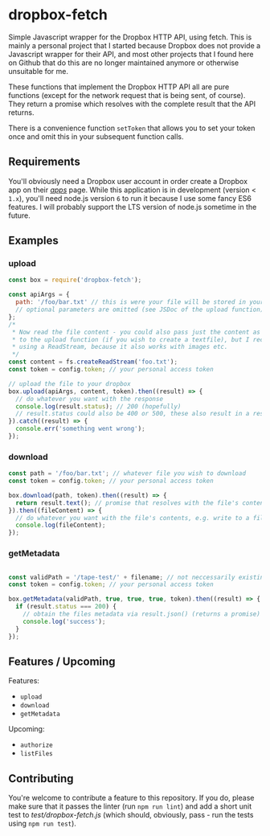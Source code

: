 # dropbox-fetch
Simple Javascript wrapper for the Dropbox HTTP API, using fetch. This is mainly a personal project that I started because Dropbox does not provide a Javascript wrapper for their API, and most other projects that I found here on Github that do this are no longer maintained anymore or otherwise unsuitable for me.

These functions that implement the Dropbox HTTP API all are pure functions (except for the network request that is being sent, of course). They return a promise which resolves with the complete result that the API returns.

There is a convenience function `setToken` that allows you to set your token once and omit this in your subsequent function calls.

## Requirements

You'll obviously need a Dropbox user account in order create a Dropbox app on their [*apps*](https://www.dropbox.com/developers/apps) page.
While this application is in development (version < `1.x`), you'll need node.js version `6` to run it because I use some fancy ES6 features.
I will probably support the LTS version of node.js sometime in the future.

## Examples

### upload

``` js
const box = require('dropbox-fetch');

const apiArgs = {
  path: '/foo/bar.txt' // this is were your file will be stored in your dropbox
  // optional parameters are omitted (see JSDoc of the upload function)
};
/* 
 * Now read the file content - you could also pass just the content as a string
 * to the upload function (if you wish to create a textfile), but I recommend
 * using a ReadStream, because it also works with images etc.
 */
const content = fs.createReadStream('foo.txt');
const token = config.token; // your personal access token

// upload the file to your dropbox
box.upload(apiArgs, content, token).then((result) => {
  // do whatever you want with the response
  console.log(result.status); // 200 (hopefully)
  // result.status could also be 400 or 500, these also result in a resolved promise
}).catch((result) => {
  console.err('something went wrong'); 
});
```

### download

``` js
const path = '/foo/bar.txt'; // whatever file you wish to download
const token = config.token; // your personal access token

box.download(path, token).then((result) => {
  return result.text(); // promise that resolves with the file's content as a string
}).then((fileContent) => {
  // do whatever you want with the file's contents, e.g. write to a file or just log
  console.log(fileContent);
});
```

### getMetadata

``` js

const validPath = '/tape-test/' + filename; // not neccessarily existing
const token = config.token; // your personal access token

box.getMetadata(validPath, true, true, true, token).then((result) => {
  if (result.status === 200) {
    // obtain the files metadata via result.json() (returns a promise)
    console.log('success');
  }
});
```

## Features / Upcoming

Features:

- `upload`
- `download`
- `getMetadata`

Upcoming:

- `authorize`
- `listFiles`


## Contributing

You're welcome to contribute a feature to this repository. If you do, please make sure that it passes the linter (run `npm run lint`) and add a short unit test to *test/dropbox-fetch.js* (which should, obviously, pass - run the tests using `npm run test`).
